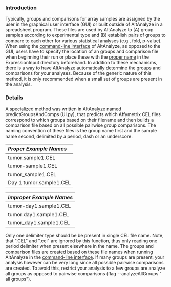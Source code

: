 ### Introduction ###

Typically, groups and comparisons for array samples are assigned by the user in the graphical user interface (GUI) or built outside of AltAnalyze in a spreadsheet program. These files are used by AltAnalyze to (A) group samples according to experimental type and (B) establish pairs of groups to compare to each other for various statistical analyses (e.g., fold, p-value). When using the [command-line interface](CommandLineMode.md) of AltAnalyze, as opposed to the GUI, users have to specify the location of an groups and comparison file when beginning their run or place these with the [proper name](http://code.google.com/p/altanalyze/wiki/GroupsAndComps) in the ExpressionInput directory beforehand. In addition to these mechanisms, there is a way to have AltAnalyze automatically determine the groups and comparisons for your analyses. Because of the generic nature of this method, it is only recommended when a small set of groups are present in the analysis.

### Details ###

A specialized method was written in AltAnalyze named predictGroupsAndComps (UI.py), that predicts which Affymetrix CEL files correspond to which groups based on their filename and then builds a comparison file based on all possible pairwise group comparisons. The naming convention of these files is the group name first and the sample name second, delimited by a period, dash or an underscore.

|_**Proper Example Names**_|
|:-------------------------|
|tumor.sample1.CEL         |
|tumor-sample1.CEL         |
|tumor\_sample1.CEL        |
|Day 1 tumor.sample1.CEL   |

|_**Improper Example Names**_|
|:---------------------------|
|tumor-day1.sample1.CEL      |
|tumor.day1.sample1.CEL      |
|tumor\_day1.sample1.CEL     |

Only one delimiter type should be be present in single CEL file name. Note, that ".CEL" and ".cel" are ignored by this function, thus only reading one period delimiter when present elsewhere in the name. The groups and comparison files are created based on these file names when running AltAnalyze in the [command-line interface](CommandLineMode.md). If many groups are present, your analysis however can be very long since all possible pairwise comparisons are created. To avoid this, restrict your analysis to a few groups are analyze all groups as opposed to pairwise comparisons (flag --analyzeAllGroups " all groups").